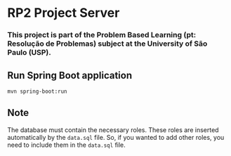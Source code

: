 # RP2 Project Server

### This project is part of the Problem Based Learning (pt: Resolução de Problemas) subject at the University of São Paulo (USP).

## Run Spring Boot application
```
mvn spring-boot:run
```

## Note
The database must contain the necessary roles. These roles are inserted automatically by the `data.sql` file. So, if you wanted to add other roles, you need to include them in the `data.sql` file.

